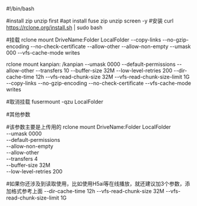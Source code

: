 #!/bin/bash

#install zip unzip first 
#apt install fuse zip unzip screen -y
#安装
curl https://rclone.org/install.sh | sudo bash

#挂载
rclone mount DriveName:Folder LocalFolder --copy-links --no-gzip-encoding --no-check-certificate --allow-other --allow-non-empty --umask 000 --vfs-cache-mode writes

rclone mount kanpian: /kanpian  --umask 0000 --default-permissions --allow-other --transfers 10 --buffer-size 32M --low-level-retries 200 --dir-cache-time 12h --vfs-read-chunk-size 32M --vfs-read-chunk-size-limit 1G --copy-links --no-gzip-encoding --no-check-certificate --vfs-cache-mode writes

#取消挂载
fusermount -qzu LocalFolder


#其他参数

#该参数主要是上传用的
rclone mount DriveName:Folder LocalFolder \
 --umask 0000 \
 --default-permissions \
 --allow-non-empty \
 --allow-other \
 --transfers 4 \
 --buffer-size 32M \
 --low-level-retries 200

#如果你还涉及到读取使用，比如使用H5ai等在线播放，就还建议加3个参数，添加格式参考上面
--dir-cache-time 12h
--vfs-read-chunk-size 32M
--vfs-read-chunk-size-limit 1G

